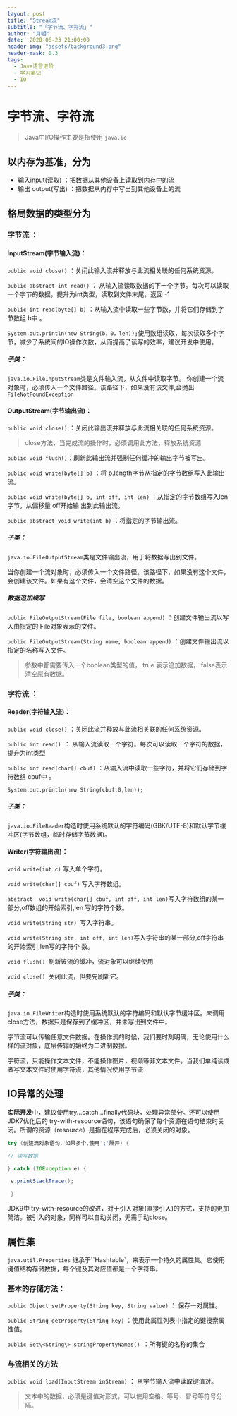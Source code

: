 ```yaml
---
layout: post
title: "Stream流"
subtitle: "「字节流、字符流」"
author: "月明"
date:  2020-06-23 21:00:00
header-img: "assets/background3.png"
header-mask: 0.3
tags:
  - Java语言进阶
  - 学习笔记
  - IO
---
```


# 字节流、字符流

> Java中I/O操作主要是指使用 `java.io`

## 以内存为基准，分为

* 输入input(读取) ：把数据从其他设备上读取到内存中的流
* 输出 output(写出) ：把数据从内存中写出到其他设备上的流

## 格局数据的类型分为

### 字节流 ：

#### InputStream(字节输入流)：

`public void close()` ：关闭此输入流并释放与此流相关联的任何系统资源。

`public abstract int read()` ： 从输入流读取数据的下一个字节。每次可以读取一个字节的数据，提升为int类型，读取到文件末尾，返回 -1

`public int read(byte[] b)` ：从输入流中读取一些字节数，并将它们存储到字节数组 b中 。

`System.out.println(new String(b，0，len));`使用数组读取，每次读取多个字节，减少了系统间的IO操作次数，从而提高了读写的效率，建议开发中使用。

##### 子类：
`java.io.FileInputStream`类是文件输入流，从文件中读取字节。
你创建一个流对象时，必须传入一个文件路径。该路径下，如果没有该文件,会抛出`FileNotFoundException`

#### OutputStream(字节输出流)：

`public void close()` ：关闭此输出流并释放与此流相关联的任何系统资源。

> close方法，当完成流的操作时，必须调用此方法，释放系统资源

`public void flush()`：刷新此输出流并强制任何缓冲的输出字节被写出。

`public void write(byte[] b)` ：将 b.length字节从指定的字节数组写入此输出流。

`public void write(byte[] b, int off, int len)` ：从指定的字节数组写入len字节，从偏移量 oﬀ开始输 出到此输出流。

`public abstract void write(int b)` ：将指定的字节输出流。

##### 子类：

`java.io.FileOutputStream`类是文件输出流，用于将数据写出到文件。

当你创建一个流对象时，必须传入一个文件路径。该路径下，如果没有这个文件，会创建该文件。如果有这个文件，会清空这个文件的数据。


##### 数据追加续写

`public FileOutputStream(File file, boolean append)` ：创建文件输出流以写入由指定的 File对象表示的文件。

`public FileOutputStream(String name, boolean append)` ：创建文件输出流以指定的名称写入文件。

> 参数中都需要传入一个boolean类型的值， true 表示追加数据， false表示清空原有数据。

### 字符流 ：

#### Reader(字符输入流)：

`public void close()` ：关闭此流并释放与此流相关联的任何系统资源。

`public int read() `： 从输入流读取一个字符。每次可以读取一个字符的数据，提升为int类型

`public int read(char[] cbuf)` ：从输入流中读取一些字符，并将它们存储到字符数组 cbuf中 。

`System.out.println(new String(cbuf,0,len));`

##### 子类：

`java.io.FileReader`构造时使用系统默认的字符编码(GBK/UTF-8)和默认字节缓冲区(字节数组，临时存储字节数据)。

#### Writer(字符输出流)：

`void write(int c)` 写入单个字符。

`void write(char[] cbuf)` 写入字符数组。

`abstract  void write(char[] cbuf, int off, int len)`写入字符数组的某一部分,oﬀ数组的开始索引,len 写的字符个数。

`void write(String str) `写入字符串。

`void write(String str, int off, int len)`写入字符串的某一部分,oﬀ字符串的开始索引,len写的字符个 数。

`void flush() `刷新该流的缓冲，流对象可以继续使用

`void close() `关闭此流，但要先刷新它。

##### 子类：

`java.io.FileWriter`构造时使用系统默认的字符编码和默认字节缓冲区。未调用close方法，数据只是保存到了缓冲区，并未写出到文件中。

字节流可以传输任意文件数据。在操作流的时候，我们要时刻明确，无论使用什么样的流对象，底层传输的始终为二进制数据。

字符流，只能操作文本文件，不能操作图片，视频等非文本文件。当我们单纯读或者写文本文件时使用字符流，其他情况使用字节流

## IO异常的处理

**实际开发**中，建议使用try...catch...finally代码块，处理异常部分。还可以使用JDK7优化后的 try-with-resource语句，该语句确保了每个资源在语句结束时关闭。所谓的资源（resource）是指在程序完成后，必须关闭的对象。

```java
try (创建流对象语句，如果多个,使用';'隔开) {

// 读写数据     

} catch (IOException e) {

 e.printStackTrace();     

 }
```

JDK9中 try-with-resource的改进，对于引入对象(直接引入)的方式，支持的更加简洁。被引入的对象，同样可以自动关闭，无需手动close。

## 属性集

`java.util.Properties` 继承于``Hashtable`，来表示一个持久的属性集。它使用键值结构存储数据，每个键及其对应值都是一个字符串。

### 基本的存储方法：

`public Object setProperty(String key, String value)` ： 保存一对属性。

`public String getProperty(String key)` ：使用此属性列表中指定的键搜索属性值。

`public Set\<String\> stringPropertyNames() `：所有键的名称的集合

### 与流相关的方法

`public void load(InputStream inStream)` ： 从字节输入流中读取键值对。

> 文本中的数据，必须是键值对形式，可以使用空格、等号、冒号等符号分隔。